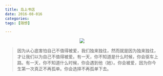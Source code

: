 ```yaml
---
title: 岛上书店
date: 2016-08-016 
categories:   
tags: [随想] 

---
```


<div align="center"><img src = "http://7xt3bw.com1.z0.glb.clouddn.com/%E5%B2%9B%E4%B8%8A%E4%B9%A6%E5%BA%97.jpg">
</div>

> 因为从心底害怕自己不值得被爱，我们独来独往，然而就是因为独来独往，才让我们以为自己不值得被爱。有一天，你不知道是什么时候，你会驱车上路。有一天，你不知道什么时候，你会遇到他（她）。你会被爱，因为你今生第一次真正不再孤单。你会选择不再孤单下去。
                                           